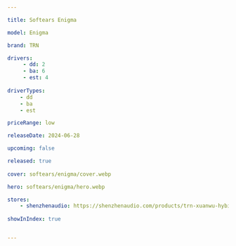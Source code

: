 ```yaml
---

title: Softears Enigma

model: Enigma

brand: TRN

drivers:
     - dd: 2
     - ba: 6
     - est: 4
    
driverTypes: 
    - dd
    - ba
    - est

priceRange: low

releaseDate: 2024-06-28

upcoming: false

released: true
    
cover: softears/enigma/cover.webp

hero: softears/enigma/hero.webp

stores:
    - shenzhenaudio: https://shenzhenaudio.com/products/trn-xuanwu-hybird-planar-in-ear-monitor-earphone-10mm-square-planar-driver-headphone
    
showInIndex: true 


---
```

